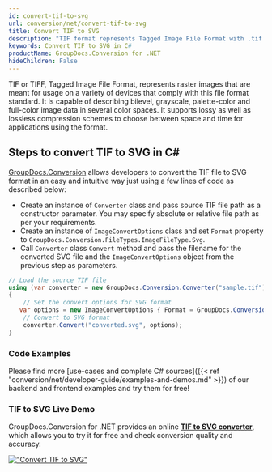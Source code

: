 ```yaml
---
id: convert-tif-to-svg
url: conversion/net/convert-tif-to-svg
title: Convert TIF to SVG
description: "TIF format represents Tagged Image File Format with .tif extension. Learn how to convert TIF to SVG file programmatically in C# language using GroupDocs.Conversion for .NET library."
keywords: Convert TIF to SVG in C#
productName: GroupDocs.Conversion for .NET
hideChildren: False
---
```


TIF or TIFF, Tagged Image File Format, represents raster images that are meant for usage on a variety of devices that comply with this file format standard. It is capable of describing bilevel, grayscale, palette-color and full-color image data in several color spaces. It supports lossy as well as lossless compression schemes to choose between space and time for applications using the format.

## Steps to convert TIF to SVG in C#

[GroupDocs.Conversion](https://products.groupdocs.com/conversion/net) allows developers to convert the TIF file to SVG format in an easy and intuitive way just using a few lines of code as described below:

* Create an instance of `Converter` class and pass source TIF file path as a constructor parameter. You may specify absolute or relative file path as per your requirements. 
* Create an instance of `ImageConvertOptions` class and set `Format` property to `GroupDocs.Conversion.FileTypes.ImageFileType.Svg`.
* Call `Converter` class `Convert` method and pass the filename for the converted SVG file and the `ImageConvertOptions` object from the previous step as parameters.

```csharp
// Load the source TIF file
using (var converter = new GroupDocs.Conversion.Converter("sample.tif"))
{
    // Set the convert options for SVG format
   var options = new ImageConvertOptions { Format = GroupDocs.Conversion.FileTypes.ImageFileType.Svg };
    // Convert to SVG format
    converter.Convert("converted.svg", options);
}
```

### Code Examples

Please find more [use-cases and complete C# sources]({{< ref "conversion/net/developer-guide/examples-and-demos.md" >}}) of our backend and frontend examples and try them for free!

### TIF to SVG Live Demo

GroupDocs.Conversion for .NET provides an online [**TIF to SVG converter**](https://products.groupdocs.app/conversion/tif-to-svg), which allows you to try it for free and check conversion quality and accuracy.

[!["Convert TIF to SVG"](conversion/net/images/convert-to-svg/convert-tif-to-svg.png)](https://products.groupdocs.app/conversion/tif-to-svg)